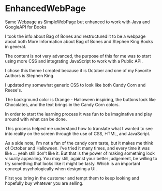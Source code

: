 # EnhancedWebPage
Same Webpage as SimpleWebPage but enhanced to work with Java and GoogleAPI for Books

I took the info about Bag of Bones and restructured it to be a webpage about both More Information about Bag of Bones and Stephen King Books in general.

The content is not very advanced, the purpose of this for me was to start using more CSS and integrating JavaScript to work with a Public API.

I chose this theme I created because it is October and one of my Favorite Authors is Stephen King.

I updated my somewhat generic CSS to look like both Candy Corn and Reese's. 

The background color is Orange - Halloween inspiring, the buttons look like Chocolates, and the text brings in the Candy Corn colors.

In order to start the learning process it was fun to be imaginative and play around with what can be done.

This process helped me understand how to translate what I wanted to see into reality on the screen
through the use of CSS, HTML, and JavaScript.

As a side note, I'm not a fan of the candy corn taste, but it makes me think of October and Halloween.
I've tried it many times, and every time it was like ... yeah still don't like it. But that is the power of making
something look visually appealing. You may still, against your better judgement, be willing to try something
that looks like it might be tasty. Which is an important concept psychologically when designing a UI.

First you bring in the customer and tempt them to keep looking and hopefully buy whatever you are selling.
